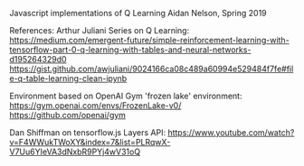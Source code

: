 Javascript implementations of Q Learning
Aidan Nelson, Spring 2019

References:
Arthur Juliani Series on Q Learning: 
  https://medium.com/emergent-future/simple-reinforcement-learning-with-tensorflow-part-0-q-learning-with-tables-and-neural-networks-d195264329d0
  https://gist.github.com/awjuliani/9024166ca08c489a60994e529484f7fe#file-q-table-learning-clean-ipynb

Environment based on OpenAI Gym 'frozen lake' environment:
  https://gym.openai.com/envs/FrozenLake-v0/
  https://github.com/openai/gym

Dan Shiffman on tensorflow.js Layers API: 
  https://www.youtube.com/watch?v=F4WWukTWoXY&index=7&list=PLRqwX-V7Uu6YIeVA3dNxbR9PYj4wV31oQ

